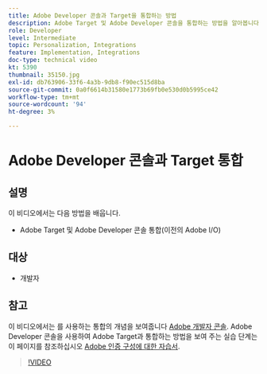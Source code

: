 ```yaml
---
title: Adobe Developer 콘솔과 Target을 통합하는 방법
description: Adobe Target 및 Adobe Developer 콘솔을 통합하는 방법을 알아봅니다.
role: Developer
level: Intermediate
topic: Personalization, Integrations
feature: Implementation, Integrations
doc-type: technical video
kt: 5390
thumbnail: 35150.jpg
exl-id: db763906-33f6-4a3b-9db8-f90ec515d8ba
source-git-commit: 0a0f6614b31580e1773b69fb0e530d0b5995ce42
workflow-type: tm+mt
source-wordcount: '94'
ht-degree: 3%

---
```


# Adobe Developer 콘솔과 Target 통합

## 설명

이 비디오에서는 다음 방법을 배웁니다.

* Adobe Target 및 Adobe Developer 콘솔 통합(이전의 Adobe I/O)

## 대상

* 개발자

## 참고

이 비디오에서는 를 사용하는 통합의 개념을 보여줍니다 [Adobe 개발자 콘솔](https://developer.adobe.com/developer-console/). Adobe Developer 콘솔을 사용하여 Adobe Target과 통합하는 방법을 보여 주는 실습 단계는 이 페이지를 참조하십시오 [Adobe 인증 구성에 대한 자습서](https://experienceleague.adobe.com/docs/target-learn/tutorials/apis/configure-io-target-integration.html?lang=en).

>[!VIDEO](https://video.tv.adobe.com/v/35150/?quality=12)
